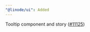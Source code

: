 ```yaml
---
"@linode/ui": Added
---
```


Tooltip component and story ([#11125](https://github.com/linode/manager/pull/11125))
